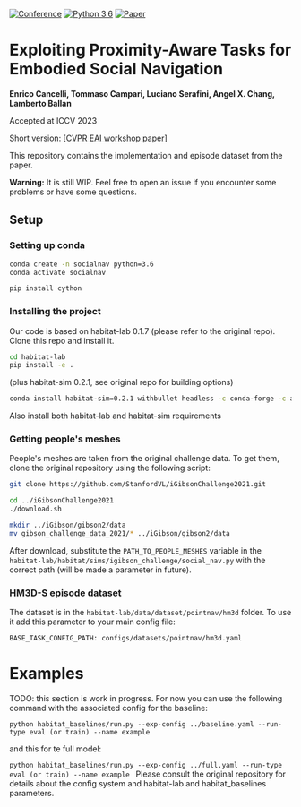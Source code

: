 [![Conference](http://img.shields.io/badge/ICCV-2023-4b44ce.svg)](https://iccv2023.thecvf.com)
[![Python 3.6](https://img.shields.io/badge/python-3.6-blue.svg)](https://www.python.org/downloads/release/python-360/)
[![Paper](http://img.shields.io/badge/paper-arxiv.2212.00767-B31B1B.svg)](https://arxiv.org/abs/2212.00767)
# Exploiting Proximity-Aware Tasks for Embodied Social Navigation
**Enrico Cancelli, Tommaso Campari, Luciano Serafini, Angel X. Chang, Lamberto Ballan**

Accepted at ICCV 2023

Short version: [[CVPR EAI workshop paper](https://embodied-ai.org/papers/2023/11.pdf)]

This repository contains the implementation and episode dataset from the paper.

**Warning:** It is still WIP. Feel free to open an issue if you encounter some problems or have some questions.
## Setup
### Setting up conda 
```bash
conda create -n socialnav python=3.6
conda activate socialnav

pip install cython
```

### Installing the project
Our code is based on habitat-lab 0.1.7 (please refer to the original repo). Clone this repo and install it.
```bash
cd habitat-lab
pip install -e .
```
(plus habitat-sim 0.2.1, see original repo for building options)
```bash
conda install habitat-sim=0.2.1 withbullet headless -c conda-forge -c aihabitat
```
Also install both habitat-lab and habitat-sim requirements

### Getting people's meshes
People's meshes are taken from the original challenge data. To get them, clone the original repository using the following script:
```bash
git clone https://github.com/StanfordVL/iGibsonChallenge2021.git

cd ../iGibsonChallenge2021
./download.sh

mkdir ../iGibson/gibson2/data
mv gibson_challenge_data_2021/* ../iGibson/gibson2/data
```
After download, substitute the `PATH_TO_PEOPLE_MESHES` variable in the `habitat-lab/habitat/sims/igibson_challenge/social_nav.py`
with the correct path (will be made a parameter in future).

### HM3D-S episode dataset
The dataset is in the `habitat-lab/data/dataset/pointnav/hm3d` folder.
To use it add this parameter to your main config file:
```
BASE_TASK_CONFIG_PATH: configs/datasets/pointnav/hm3d.yaml
```

# Examples
TODO: this section is work in progress.
For now you can use the following command with the associated config for the baseline:

`python habitat_baselines/run.py
--exp-config
../baseline.yaml
--run-type
eval (or train)
--name
example
`

and this for te full model:

`python habitat_baselines/run.py
--exp-config
../full.yaml
--run-type
eval (or train)
--name
example
`
Please consult the original repository for details about the config system and habitat-lab and habitat_baselines parameters.
